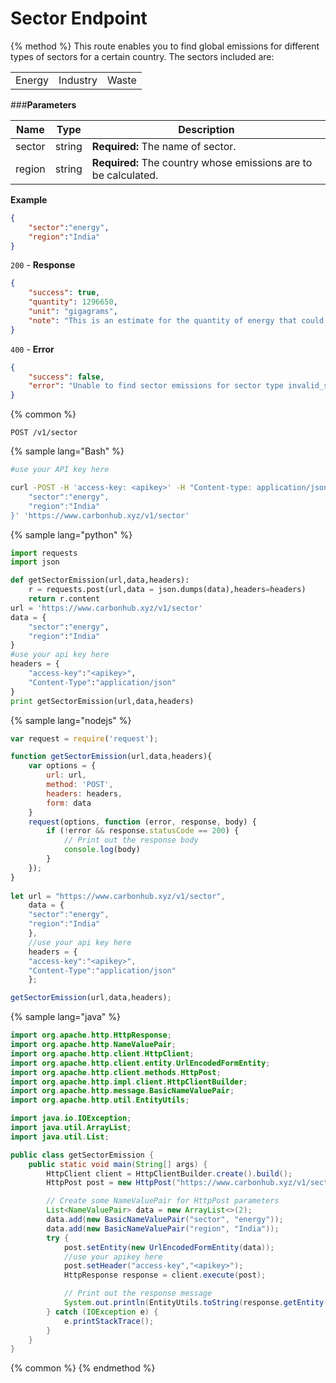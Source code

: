 # Sector Endpoint

{% method %}
This route enables you to find global emissions for different types of sectors for a certain country. The sectors included are:

| | | |
| - | - | - |
| Energy | Industry | Waste |

###**Parameters**

| Name        | Type           | Description  |
| ------------- |-------------| -----|
| sector | string | **Required:** The name of sector.|
| region | string | **Required:** The country whose emissions are to be calculated. |
**Example**
```JSON
{
    "sector":"energy",
    "region":"India"
}
```
`200` - **Response**
```JSON
{
    "success": true,
    "quantity": 1296650,
    "unit": "gigagrams",
    "note": "This is an estimate for the quantity of energy that could be the cause of emission provided."
}
```
`400` - **Error** 
```JSON
{
    "success": false,
    "error": "Unable to find sector emissions for sector type invalid_sector in India"
}
```
{% common %}
```
POST /v1/sector
```
{% sample lang="Bash" %}
```Bash
#use your API key here

curl -POST -H 'access-key: <apikey>' -H "Content-type: application/json" -d '{
    "sector":"energy",
    "region":"India"
}' 'https://www.carbonhub.xyz/v1/sector'
```
{% sample lang="python" %}
```Python
import requests
import json

def getSectorEmission(url,data,headers):
    r = requests.post(url,data = json.dumps(data),headers=headers)
    return r.content
url = 'https://www.carbonhub.xyz/v1/sector'
data = {
    "sector":"energy",
    "region":"India"
}
#use your api key here
headers = {
    "access-key":"<apikey>",
    "Content-Type":"application/json"
}
print getSectorEmission(url,data,headers)
```
{% sample lang="nodejs" %}
```javascript
var request = require('request');

function getSectorEmission(url,data,headers){
    var options = {
        url: url,
        method: 'POST',
        headers: headers,
        form: data
    }
    request(options, function (error, response, body) {
        if (!error && response.statusCode == 200) {
            // Print out the response body
            console.log(body)
        }
    });
}
    
let url = "https://www.carbonhub.xyz/v1/sector",
    data = {
    "sector":"energy",
    "region":"India"
    },
    //use your api key here
    headers = {
    "access-key":"<apikey>",
    "Content-Type":"application/json"
    };

getSectorEmission(url,data,headers); 
```
{% sample lang="java" %}
```Java
import org.apache.http.HttpResponse;
import org.apache.http.NameValuePair;
import org.apache.http.client.HttpClient;
import org.apache.http.client.entity.UrlEncodedFormEntity;
import org.apache.http.client.methods.HttpPost;
import org.apache.http.impl.client.HttpClientBuilder;
import org.apache.http.message.BasicNameValuePair;
import org.apache.http.util.EntityUtils;

import java.io.IOException;
import java.util.ArrayList;
import java.util.List;

public class getSectorEmission {
    public static void main(String[] args) {
        HttpClient client = HttpClientBuilder.create().build();
        HttpPost post = new HttpPost("https://www.carbonhub.xyz/v1/sector");

        // Create some NameValuePair for HttpPost parameters
        List<NameValuePair> data = new ArrayList<>(2);
        data.add(new BasicNameValuePair("sector", "energy"));
        data.add(new BasicNameValuePair("region", "India"));
        try {
            post.setEntity(new UrlEncodedFormEntity(data));
            //use your apikey here
            post.setHeader("access-key","<apikey>");
            HttpResponse response = client.execute(post);

            // Print out the response message
            System.out.println(EntityUtils.toString(response.getEntity()));
        } catch (IOException e) {
            e.printStackTrace();
        }
    }
}
```

{% common %}
{% endmethod %}